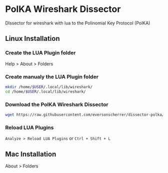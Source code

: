 # PolKA Wireshark Dissector
DIssector for wireshark with lua to the Polinomial Key Protocol (PolKA)

## Linux Installation

### Create the LUA Plugin folder
Help > About > Folders

### Create manualy the LUA Plugin folder
```zsh
mkdir /home/$USER/.local/lib/wireshark/
cd /home/$USER/.local/lib/wireshark/
```

### Download the PolKA Wireshark Dissector 
```zsh
wget https://raw.githubusercontent.com/eversonscherrer/dissector-polka/main/polka_dissector.lua
```

### Reload LUA Plugins
`Analyze > Reload LUA Plugins` or `Ctrl + Shift + L` 

## Mac Installation

About > Folders
